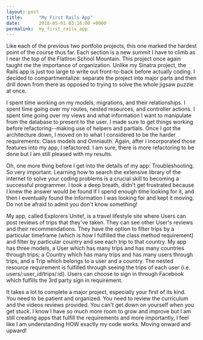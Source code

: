 ```yaml
---
layout: post
title:      "My First Rails App"
date:       2018-05-01 03:16:00 +0000
permalink:  my_first_rails_app
---
```



Like each of the previous two portfolio projects, this one marked the hardest point of the course thus far. Each section is a new summit I have to climb as I near the top of the FlatIron School Mountain. This project once again taught me the importance of organization. Unlike my Sinatra project, the Rails app is just too large to write out front-to-back before actually coding. I decided to compartmentalize: separate the project into major parts and then drill down from there as opposed to trying to solve the whole jigsaw puzzle at once. 

I spent time working on my models, migrations, and their relationships. I spent time going over my routes, nested resources, and controller actions. I spent time going over my views and what information I want to manipulate from the database to present to the user. I made sure to get things working before refactoring--making use of helpers and partials. Once I got the architecture down, I moved on to what I considered to be the harder requirements: Class models and Omniauth. Again, after I incorporated those features into my app, I refactored. I am sure, there is more refactoring to be done but I am still pleased with my results. 

Oh, one more thing before I get into the details of my app: Troubleshooting. So very important. Learning how to search the extensive library of the internet to solve your coding problems is a crucial skill to becoming a successful programmer. I took a deep breath, didn't get frustrated because I knew the answer would be found if I spend enough time looking for it, and then I eventually found the information I was looking for and kept it moving. Do not be afraid to admit you don't know something!

My app, called Explorers Unite!, is a travel lifestyle site where Users can post reviews of trips that they've taken. They can see other User's reviews and their recommendations. They have the option to filter trips by a particular timeframe (which is how I fulfilled the class method requirement) and filter by particular country and see each trip to that country. My app has three models, a User which has many trips and has many countries through trips; a Country which has many trips and has many users through trips, and a Trip which belongs to a user and a country. The nested resource requirement is fulfilled through seeing the trips of each user (i.e. users/:user_id/trips/:id). Users can choose to sign in through Facebook which fulfills the 3rd party sign in requirement. 

It takes a lot to complete a major project, especially your first of its kind. You need to be patient and organized. You need to review the curriculum and the videos reviews provided. You can't get down on yourself when you get stuck. I know I have so much more room to grow and improve but I am still creating apps that fulfill the requirements and more importantly, I feel like I am understanding HOW exactly my code works. Moving onward and upward!
